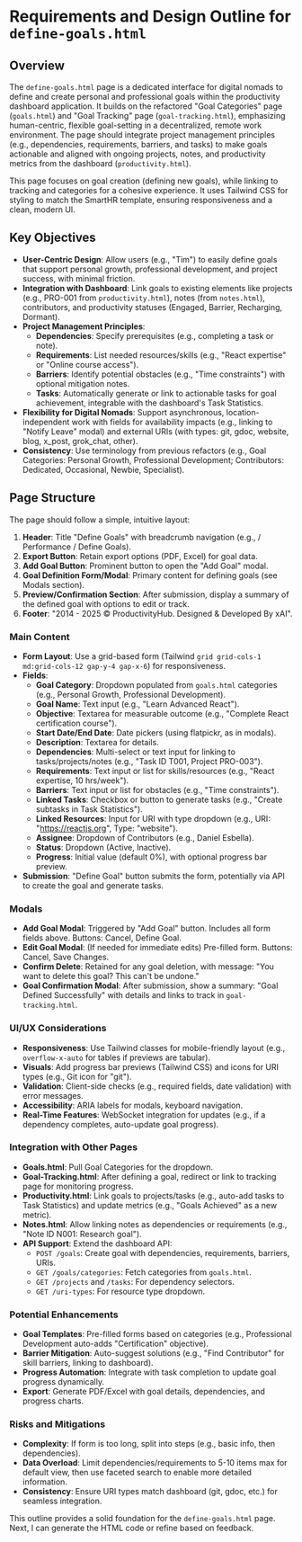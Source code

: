# Requirements and Design Outline for `define-goals.html`

## Overview
The `define-goals.html` page is a dedicated interface for digital nomads to define and create personal and professional goals within the productivity dashboard application. It builds on the refactored "Goal Categories" page (`goals.html`) and "Goal Tracking" page (`goal-tracking.html`), emphasizing human-centric, flexible goal-setting in a decentralized, remote work environment. The page should integrate project management principles (e.g., dependencies, requirements, barriers, and tasks) to make goals actionable and aligned with ongoing projects, notes, and productivity metrics from the dashboard (`productivity.html`).

This page focuses on goal creation (defining new goals), while linking to tracking and categories for a cohesive experience. It uses Tailwind CSS for styling to match the SmartHR template, ensuring responsiveness and a clean, modern UI.

## Key Objectives
- **User-Centric Design**: Allow users (e.g., "Tim") to easily define goals that support personal growth, professional development, and project success, with minimal friction.
- **Integration with Dashboard**: Link goals to existing elements like projects (e.g., PRO-001 from `productivity.html`), notes (from `notes.html`), contributors, and productivity statuses (Engaged, Barrier, Recharging, Dormant).
- **Project Management Principles**:
  - **Dependencies**: Specify prerequisites (e.g., completing a task or note).
  - **Requirements**: List needed resources/skills (e.g., "React expertise" or "Online course access").
  - **Barriers**: Identify potential obstacles (e.g., "Time constraints") with optional mitigation notes.
  - **Tasks**: Automatically generate or link to actionable tasks for goal achievement, integrable with the dashboard's Task Statistics.
- **Flexibility for Digital Nomads**: Support asynchronous, location-independent work with fields for availability impacts (e.g., linking to "Notify Leave" modal) and external URIs (with types: git, gdoc, website, blog, x_post, grok_chat, other).
- **Consistency**: Use terminology from previous refactors (e.g., Goal Categories: Personal Growth, Professional Development; Contributors: Dedicated, Occasional, Newbie, Specialist).

## Page Structure
The page should follow a simple, intuitive layout:
1. **Header**: Title "Define Goals" with breadcrumb navigation (e.g., / Performance / Define Goals).
2. **Export Button**: Retain export options (PDF, Excel) for goal data.
3. **Add Goal Button**: Prominent button to open the "Add Goal" modal.
4. **Goal Definition Form/Modal**: Primary content for defining goals (see Modals section).
5. **Preview/Confirmation Section**: After submission, display a summary of the defined goal with options to edit or track.
6. **Footer**: "2014 - 2025 © ProductivityHub. Designed & Developed By xAI".

### Main Content
- **Form Layout**: Use a grid-based form (Tailwind `grid grid-cols-1 md:grid-cols-12 gap-y-4 gap-x-6`) for responsiveness.
- **Fields**:
  - **Goal Category**: Dropdown populated from `goals.html` categories (e.g., Personal Growth, Professional Development).
  - **Goal Name**: Text input (e.g., "Learn Advanced React").
  - **Objective**: Textarea for measurable outcome (e.g., "Complete React certification course").
  - **Start Date/End Date**: Date pickers (using flatpickr, as in modals).
  - **Description**: Textarea for details.
  - **Dependencies**: Multi-select or text input for linking to tasks/projects/notes (e.g., "Task ID T001, Project PRO-003").
  - **Requirements**: Text input or list for skills/resources (e.g., "React expertise, 10 hrs/week").
  - **Barriers**: Text input or list for obstacles (e.g., "Time constraints").
  - **Linked Tasks**: Checkbox or button to generate tasks (e.g., "Create subtasks in Task Statistics").
  - **Linked Resources**: Input for URI with type dropdown (e.g., URI: "https://reactjs.org", Type: "website").
  - **Assignee**: Dropdown of Contributors (e.g., Daniel Esbella).
  - **Status**: Dropdown (Active, Inactive).
  - **Progress**: Initial value (default 0%), with optional progress bar preview.
- **Submission**: "Define Goal" button submits the form, potentially via API to create the goal and generate tasks.

### Modals
- **Add Goal Modal**: Triggered by "Add Goal" button. Includes all form fields above. Buttons: Cancel, Define Goal.
- **Edit Goal Modal**: (If needed for immediate edits) Pre-filled form. Buttons: Cancel, Save Changes.
- **Confirm Delete**: Retained for any goal deletion, with message: "You want to delete this goal? This can't be undone."
- **Goal Confirmation Modal**: After submission, show a summary: "Goal Defined Successfully" with details and links to track in `goal-tracking.html`.

### UI/UX Considerations
- **Responsiveness**: Use Tailwind classes for mobile-friendly layout (e.g., `overflow-x-auto` for tables if previews are tabular).
- **Visuals**: Add progress bar previews (Tailwind CSS) and icons for URI types (e.g., Git icon for "git").
- **Validation**: Client-side checks (e.g., required fields, date validation) with error messages.
- **Accessibility**: ARIA labels for modals, keyboard navigation.
- **Real-Time Features**: WebSocket integration for updates (e.g., if a dependency completes, auto-update goal progress).

### Integration with Other Pages
- **Goals.html**: Pull Goal Categories for the dropdown.
- **Goal-Tracking.html**: After defining a goal, redirect or link to tracking page for monitoring progress.
- **Productivity.html**: Link goals to projects/tasks (e.g., auto-add tasks to Task Statistics) and update metrics (e.g., "Goals Achieved" as a new metric).
- **Notes.html**: Allow linking notes as dependencies or requirements (e.g., "Note ID N001: Research goal").
- **API Support**: Extend the dashboard API:
  - `POST /goals`: Create goal with dependencies, requirements, barriers, URIs.
  - `GET /goals/categories`: Fetch categories from `goals.html`.
  - `GET /projects` and `/tasks`: For dependency selectors.
  - `GET /uri-types`: For resource type dropdown.

### Potential Enhancements
- **Goal Templates**: Pre-filled forms based on categories (e.g., Professional Development auto-adds "Certification" objective).
- **Barrier Mitigation**: Auto-suggest solutions (e.g., "Find Contributor" for skill barriers, linking to dashboard).
- **Progress Automation**: Integrate with task completion to update goal progress dynamically.
- **Export**: Generate PDF/Excel with goal details, dependencies, and progress charts.

### Risks and Mitigations
- **Complexity**: If form is too long, split into steps (e.g., basic info, then dependencies).
- **Data Overload**: Limit dependencies/requirements to 5-10 items max for default view, then use faceted search to enable more detailed information.
- **Consistency**: Ensure URI types match dashboard (git, gdoc, etc.) for seamless integration.

This outline provides a solid foundation for the `define-goals.html` page. Next, I can generate the HTML code or refine based on feedback.